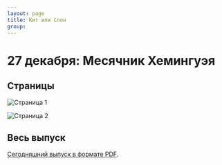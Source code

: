 ```yaml
---
layout: page
title: Кит или Слон
group: 
---
```


# 27 декабря: Месячник Хемингуэя

## Страницы

![Страница 1](https://www.dropbox.com/scl/fi/r7dkbbpzzkmuqef9ydg7c/2024-12-27-page001.jpg?rlkey=bq973y19i0ogni4lp0ht6sdcd&raw=1)

![Страница 2](https://www.dropbox.com/scl/fi/lyt8lrhjc8hg5grg3npiw/2024-12-27-page002.jpg?rlkey=sguhdzp53g6tsi07o7747g86z&raw=1)

## Весь выпуск

[Сегодняшний выпуск в формате PDF](https://www.dropbox.com/scl/fi/phqdruh165zvoqywm4ubl/2024-12-27.pdf?rlkey=g2atkw0ergdfmgu4s7ms7zk2k&&raw=1). 


